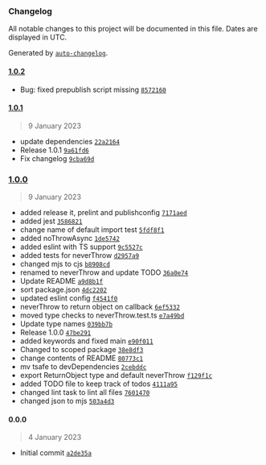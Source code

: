 ### Changelog

All notable changes to this project will be documented in this file. Dates are displayed in UTC.

Generated by [`auto-changelog`](https://github.com/CookPete/auto-changelog).

#### [1.0.2](https://github.com/aarondill/never-throw/compare/1.0.1...1.0.2)

- Bug: fixed prepublish script missing [`8572160`](https://github.com/aarondill/never-throw/commit/85721602fbce47cf3d01e701e292915fc3620ee7)

#### [1.0.1](https://github.com/aarondill/never-throw/compare/1.0.0...1.0.1)

> 9 January 2023

- update dependencies [`22a2164`](https://github.com/aarondill/never-throw/commit/22a21649b53d7bcaacdac1ef28849d51a19a78ca)
- Release 1.0.1 [`9a61fd6`](https://github.com/aarondill/never-throw/commit/9a61fd683cf00aa1ae57ec873adce80c95f4b4cd)
- Fix changelog [`9cba69d`](https://github.com/aarondill/never-throw/commit/9cba69d462a6d75c89aaf39c4d0f28fe410c40e5)

### [1.0.0](https://github.com/aarondill/never-throw/compare/0.0.0...1.0.0)

> 9 January 2023

- added release it, prelint and publishconfig [`7171aed`](https://github.com/aarondill/never-throw/commit/7171aed2d2068e5d4a3f2ff5c91d99a5ec53a3ef)
- added jest [`3586821`](https://github.com/aarondill/never-throw/commit/3586821a9fa9c269d5ecd92e7f9da371997752e9)
- change name of default import test [`5fdf8f1`](https://github.com/aarondill/never-throw/commit/5fdf8f1bb2ba2d0a6fa596258b1da994a5258dcf)
- added noThrowAsync [`1de5742`](https://github.com/aarondill/never-throw/commit/1de5742d6050a804c94616320185011140aae9d0)
- added eslint with TS support [`9c5527c`](https://github.com/aarondill/never-throw/commit/9c5527c68b0e136745ca8fad0d668046488e7014)
- added tests for neverThrow [`d2957a9`](https://github.com/aarondill/never-throw/commit/d2957a9e5bbf2dc3380c514019ea78dcb260a238)
- changed mjs to cjs [`b8908cd`](https://github.com/aarondill/never-throw/commit/b8908cd5cb3ff16c91952363045e92ac63242246)
- renamed to neverThrow and update TODO [`36a0e74`](https://github.com/aarondill/never-throw/commit/36a0e74f0d8d07338fca73a690905b8da07a9bc2)
- Update README [`a9d8b1f`](https://github.com/aarondill/never-throw/commit/a9d8b1f9f3bb0c266e0dabe64c7e9122bf13afdc)
- sort package.json [`4dc2202`](https://github.com/aarondill/never-throw/commit/4dc22025426a1acad1355cc223e58e499bd58fdb)
- updated eslint config [`f4541f0`](https://github.com/aarondill/never-throw/commit/f4541f06700e8780ae303dc76cd9341f5ec987f0)
- neverThrow to return object on callback [`6ef5332`](https://github.com/aarondill/never-throw/commit/6ef533218a6ed3940917a1a991892657cd9b3f38)
- moved type checks to neverThrow.test.ts [`e7a49bd`](https://github.com/aarondill/never-throw/commit/e7a49bdfbf8379e83a84742b249964e18b3871c5)
- Update type names [`039bb7b`](https://github.com/aarondill/never-throw/commit/039bb7b964e92d22b00b7d2e803a74c25b722257)
- Release 1.0.0 [`47be291`](https://github.com/aarondill/never-throw/commit/47be291a3737602d514ff23762d8fc31fd9bf455)
- added keywords and fixed main [`e90f011`](https://github.com/aarondill/never-throw/commit/e90f0110cb4120b315bdcc0f4b9597776b7c2da2)
- Changed to scoped package [`38e8df3`](https://github.com/aarondill/never-throw/commit/38e8df34e269349f2442780df69eae564c4e22c2)
- change contents of README [`80773c1`](https://github.com/aarondill/never-throw/commit/80773c13ad528f5e875cbc6899963ba1fdbb34b6)
- mv tsafe to devDependencies [`2cebddc`](https://github.com/aarondill/never-throw/commit/2cebddc77165e2d6e1a0839bdf0e2c0bab10c3a0)
- export ReturnObject type and default neverThrow [`f129f1c`](https://github.com/aarondill/never-throw/commit/f129f1c9775c35b622a18460b69a9046313a8856)
- added TODO file to keep track of todos [`4111a95`](https://github.com/aarondill/never-throw/commit/4111a95533e03db10ea94f321c7ae98f25791105)
- changed lint task to lint all files [`7601470`](https://github.com/aarondill/never-throw/commit/76014708ed362a4b1d46754a53d8db67b0f0c035)
- changed json to mjs [`503a4d3`](https://github.com/aarondill/never-throw/commit/503a4d31be252931731098e95be56583cce6c0c9)

#### 0.0.0

> 4 January 2023

- Initial commit [`a2de35a`](https://github.com/aarondill/never-throw/commit/a2de35a454d4cd9d1e92d5c70ae325f11617e276)

<!-- auto-changelog-above -->
